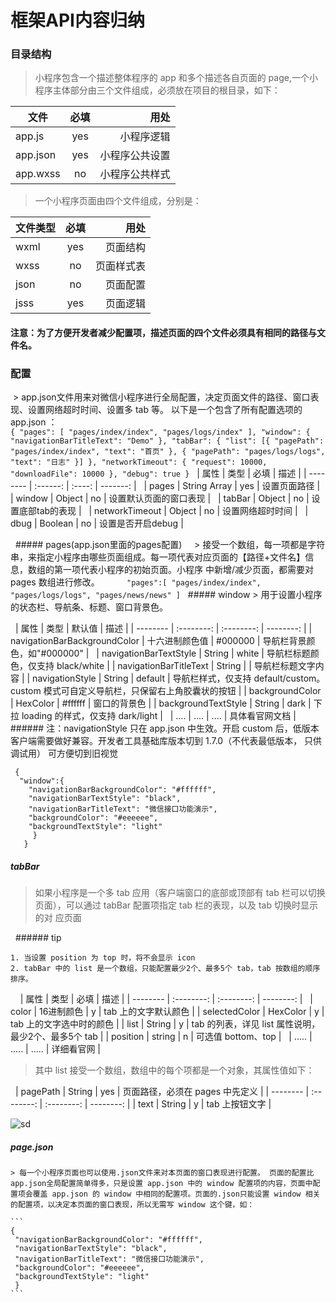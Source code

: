# 框架API内容归纳

 ### 目录结构 
 
  > 小程序包含一个描述整体程序的 app 和多个描述各自页面的 page,一个小程序主体部分由三个文件组成，必须放在项目的根目录，如下：
  
  | 文件 | 必填 | 用处 |
  | ------------- |:-------------:| -----:|
  | app.js | yes | 小程序逻辑 |
  | app.json | yes | 小程序公共设置 |
  | app.wxss | no | 小程序公共样式 |

  > 一个小程序页面由四个文件组成，分别是：
  
  | 文件类型 | 必填 | 用处 |
  | ------------- |:-------------:| -----:|
  | wxml | yes | 页面结构 |
  | wxss | no  | 页面样式表 |
  | json | no  | 页面配置 |
  | jsss | yes | 页面逻辑 |
  
  #### 注意：为了方便开发者减少配置项，描述页面的四个文件必须具有相同的路径与文件名。

 ### 配置
  > app.json文件用来对微信小程序进行全局配置，决定页面文件的路径、窗口表现、设置网络超时时间、设置多 tab 等。
    以下是一个包含了所有配置选项的 app.json ：
    
    ```
    {
      "pages": [
        "pages/index/index",
        "pages/logs/index"
      ],
      "window": {
        "navigationBarTitleText": "Demo"
      },
      "tabBar": {
        "list": [{
          "pagePath": "pages/index/index",
          "text": "首页"
        }, {
          "pagePath": "pages/logs/logs",
          "text": "日志"
        }]
      },
      "networkTimeout": {
        "request": 10000,
        "downloadFile": 10000
      },
      "debug": true
    }
    ```
   | 属性 | 类型 | 必填 | 描述 |
   | -------- | :------: | :----: | -------: |
   | pages | String Array | yes | 设置页面路径 |
   | window | Object | no | 设置默认页面的窗口表现 |
   | tabBar | Object | no | 设置底部tab的表现 |
   | networkTimeout | Object | no | 设置网络超时时间 |
   | dbug | Boolean | no | 设置是否开启debug |
      
   ##### pages(app.json里面的pages配置)
     > 接受一个数组，每一项都是字符串，来指定小程序由哪些页面组成。每一项代表对应页面的【路径+文件名】信息，数组的第一项代表小程序的初始页面。小程序        中新增/减少页面，都需要对 pages 数组进行修改。
      
     ```
     "pages":[
        "pages/index/index",
        "pages/logs/logs",
        "pages/news/news"
        ]
     ```
   ##### window
    > 用于设置小程序的状态栏、导航条、标题、窗口背景色。
    
   | 属性 | 类型 | 默认值 | 描述 |
   | -------- | :--------: | :--------: | --------: |
   | navigationBarBackgroundColor | 十六进制颜色值 | #000000 | 导航栏背景颜色，如"#000000" |
   | navigationBarTextStyle | String | white | 导航栏标题颜色，仅支持 black/white |
   | navigationBarTitleText | String |  | 	导航栏标题文字内容 |
   | navigationStyle | String | default | 导航栏样式，仅支持 default/custom。custom 模式可自定义导航栏，只保留右上角胶囊状的按钮 |
   | backgroundColor | HexColor | #ffffff | 窗口的背景色 |
   | backgroundTextStyle | String | dark | 下拉 loading 的样式，仅支持 dark/light |
   | .... | ....  | .... | 具体看官网文档 |
   ###### 注：navigationStyle 只在 app.json 中生效。开启 custom 后，低版本客户端需要做好兼容。开发者工具基础库版本切到 1.7.0（不代表最低版本，    只供调试用） 可方便切到旧视觉
   
   ```
    {
     "window":{
       "navigationBarBackgroundColor": "#ffffff",
       "navigationBarTextStyle": "black",
       "navigationBarTitleText": "微信接口功能演示",
       "backgroundColor": "#eeeeee",
       "backgroundTextStyle": "light"
        }
      }
   ```
  
  ##### tabBar
  
   > 如果小程序是一个多 tab 应用（客户端窗口的底部或顶部有 tab 栏可以切换页面），可以通过 tabBar 配置项指定 tab 栏的表现，以及 tab 切换时显示的对      应页面
   
   ###### tip 
   
    1. 当设置 position 为 top 时，将不会显示 icon
    2. tabBar 中的 list 是一个数组，只能配置最少2个、最多5个 tab，tab 按数组的顺序排序。
   
   | 属性 | 类型 | 必填 | 描述 |
   | -------- | :--------: | :--------: | --------: |
   | color | 16进制颜色 | y | tab 上的文字默认颜色 |
   | selectedColor | HexColor | y | tab 上的文字选中时的颜色 |
   | list | String | y | tab 的列表，详见 list 属性说明，最少2个、最多5个 tab |
   | position | string | n | 可选值 bottom、top |
   | ..... | ..... | ..... | 详细看官网 |
    
   > 其中 list 接受一个数组，数组中的每个项都是一个对象，其属性值如下：  
   
   | pagePath | String | yes | 页面路径，必须在 pages 中先定义 |
   | -------- | :--------: | :--------: | --------: |
   | text | String | y | tab 上按钮文字 |
    
   ![sd](https://mp.weixin.qq.com/debug/wxadoc/dev/image/tabbar.png?t=2018516) 
    
   ##### page.json
    > 每一个小程序页面也可以使用.json文件来对本页面的窗口表现进行配置。 页面的配置比app.json全局配置简单得多，只是设置 app.json 中的 window 配置项的内容，页面中配置项会覆盖 app.json 的 window 中相同的配置项。页面的.json只能设置 window 相关的配置项，以决定本页面的窗口表现，所以无需写 window 这个键，如：
    
    ```
    {
     "navigationBarBackgroundColor": "#ffffff",
     "navigationBarTextStyle": "black",
     "navigationBarTitleText": "微信接口功能演示",
     "backgroundColor": "#eeeeee",
     "backgroundTextStyle": "light"
     }
    ```
    
    
    
    
    
    
    
    
    
    
    
    
    
    
    
    
    
    
    
  
